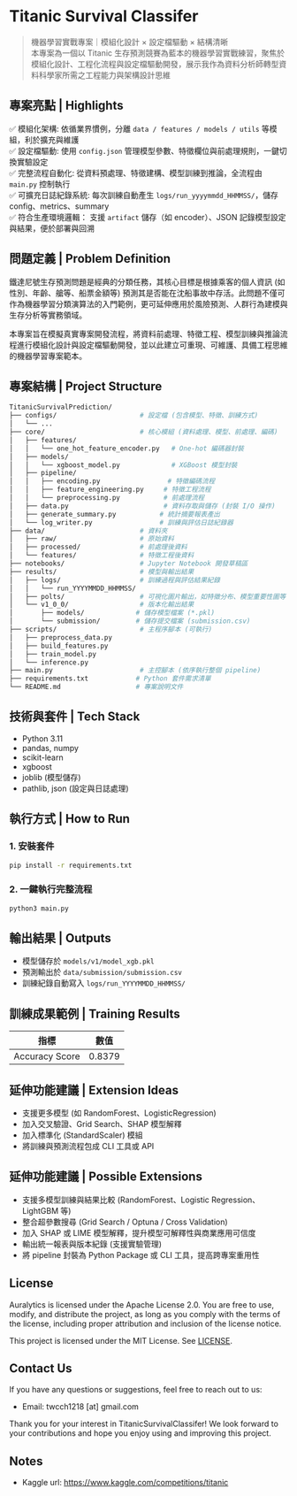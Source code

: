 # Titanic Survival Classifer

> 機器學習實戰專案｜模組化設計 × 設定檔驅動 × 結構清晰  
> 本專案為一個以 Titanic 生存預測競賽為藍本的機器學習實戰練習，聚焦於模組化設計、工程化流程與設定檔驅動開發，展示我作為資料分析師轉型資料科學家所需之工程能力與架構設計思維

## 專案亮點 | Highlights

✅ 模組化架構: 依循業界慣例，分離 `data / features / models / utils` 等模組，利於擴充與維護  
✅ 設定檔驅動: 使用 `config.json` 管理模型參數、特徵欄位與前處理規則，一鍵切換實驗設定  
✅ 完整流程自動化: 從資料預處理、特徵建構、模型訓練到推論，全流程由 `main.py` 控制執行  
✅ 可擴充日誌紀錄系統: 每次訓練自動產生 `logs/run_yyyymmdd_HHMMSS/`，儲存 config、metrics、summary  
✅ 符合生產環境邏輯： 支援 `artifact` 儲存（如 encoder）、JSON 記錄模型設定與結果，便於部署與回溯

## 問題定義 | Problem Definition

鐵達尼號生存預測問題是經典的分類任務，其核心目標是根據乘客的個人資訊 (如性別、年齡、艙等、船票金額等) 預測其是否能在沈船事故中存活。此問題不僅可作為機器學習分類演算法的入門範例，更可延伸應用於風險預測、人群行為建模與生存分析等實務領域。

本專案旨在模擬真實專案開發流程，將資料前處理、特徵工程、模型訓練與推論流程進行模組化設計與設定檔驅動開發，並以此建立可重現、可維護、具備工程思維的機器學習專案範本。

## 專案結構 | Project Structure

```bash
TitanicSurvivalPrediction/
├── configs/                     # 設定檔 (包含模型、特徵、訓練方式)
│   └── ...                     
├── core/                        # 核心模組 (資料處理、模型、前處理、編碼)
│   ├── features/
│   │   └── one_hot_feature_encoder.py   # One-hot 編碼器封裝
│   ├── models/
│   │   └── xgboost_model.py             # XGBoost 模型封裝
│   ├── pipeline/
│   │   ├── encoding.py                 # 特徵編碼流程
│   │   ├── feature_engineering.py     # 特徵工程流程
│   │   └── preprocessing.py           # 前處理流程
│   ├── data.py                        # 資料存取與儲存 (封裝 I/O 操作)
│   ├── generate_summary.py           # 統計摘要報表產出
│   └── log_writer.py                 # 訓練與評估日誌紀錄器
├── data/                        # 資料夾
│   ├── raw/                     # 原始資料
│   ├── processed/               # 前處理後資料
│   └── features/                # 特徵工程後資料
├── notebooks/                   # Jupyter Notebook 開發草稿區
├── results/                     # 模型與輸出結果
│   ├── logs/                    # 訓練過程與評估結果紀錄
│   │   └── run_YYYYMMDD_HHMMSS/
│   ├── polts/                   # 可視化圖片輸出，如特徵分布、模型重要性圖等
│   └── v1_0_0/                  # 版本化輸出結果
│       ├── models/             # 儲存模型檔案 (*.pkl)
│       └── submission/         # 儲存提交檔案 (submission.csv)
├── scripts/                     # 主程序腳本 (可執行)
│   ├── preprocess_data.py
│   ├── build_features.py
│   ├── train_model.py
│   └── inference.py
├── main.py                      # 主控腳本 (依序執行整個 pipeline)
├── requirements.txt            # Python 套件需求清單
└── README.md                   # 專案說明文件
```

## 技術與套件 | Tech Stack

- Python 3.11
- pandas, numpy
- scikit-learn
- xgboost
- joblib (模型儲存)
- pathlib, json (設定與日誌處理)

## 執行方式 | How to Run

### 1. 安裝套件

```bash
pip install -r requirements.txt
```

### 2. 一鍵執行完整流程

```bash
python3 main.py
```

## 輸出結果 | Outputs

- 模型儲存於 `models/v1/model_xgb.pkl`
- 預測輸出於 `data/submission/submission.csv`
- 訓練紀錄自動寫入 `logs/run_YYYYMMDD_HHMMSS/`

## 訓練成果範例 | Training Results

| 指標             | 數值     |
|----------------|--------|
| Accuracy Score | 0.8379 |

## 延伸功能建議 | Extension Ideas

- 支援更多模型 (如 RandomForest、LogisticRegression)
- 加入交叉驗證、Grid Search、SHAP 模型解釋
- 加入標準化 (StandardScaler) 模組
- 將訓練與預測流程包成 CLI 工具或 API

## 延伸功能建議 | Possible Extensions

- 支援多模型訓練與結果比較 (RandomForest、Logistic Regression、LightGBM 等)
- 整合超參數搜尋 (Grid Search / Optuna / Cross Validation)
- 加入 SHAP 或 LIME 模型解釋，提升模型可解釋性與商業應用可信度
- 輸出統一報表與版本紀錄 (支援實驗管理)
- 將 pipeline 封裝為 Python Package 或 CLI 工具，提高跨專案重用性

## License

Auralytics is licensed under the Apache License 2.0. You are free to use, modify, and distribute the project, as long as you comply with the terms of the license, including proper attribution and inclusion of the license notice.

This project is licensed under the MIT License. See [LICENSE](LICENSE).

## Contact Us

If you have any questions or suggestions, feel free to reach out to us:

- Email: twcch1218 [at] gmail.com

Thank you for your interest in TitanicSurvivalClassifer! We look forward to your contributions and hope you enjoy using and improving this project.

## Notes

- Kaggle url: https://www.kaggle.com/competitions/titanic